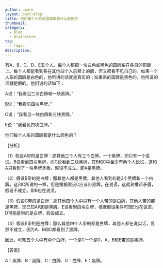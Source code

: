 ```yaml
---
author: upare
layout: post-blog
title: 他们每个人系的圆牌都是什么颜色的
thumbnail:
category:
  - blog
  - brainstorm
tag:
  - logic
description: 
---
```

有A、B、C、D、E五个人。每个人都把一块白色或黑色的圆牌系在各自的前额上。每个人都能看到系在其他四个人前额上的牌，但又都看不见自己的。如果一个人系的圆牌是白色的，他所讲的话就是真实的；如果系的圆牌是黑色的，他所说的话就是假的。他们说的话如下：

A说：“我看见三块白牌和一块黑牌。”

B说：“我看见四块黑牌。”

C说：“我看见一块白牌和三块黑牌。”

E说：“我看见四块白牌。”

他们每个人系的圆牌都是什么颜色的？

【分析】

（1）假设A带的是白牌：那其他三个人有三个白牌，一个黑牌，即只有一个说谎。B说看到四块黑牌，而C说看到三块黑牌，在B和C中至少有两个人说谎，这和A只看到了一块黑牌矛盾，假设不成立。即A是黑牌。

（2）假设B带的是白牌：那其他人都是黑牌，其他人看到的是3个黑牌和一个白牌，这和C所说的一样，但是根据假设C应该带黑牌，在说谎，这就和推论矛盾，假设不成立。即B也在说谎。

（3）假设C带的是白牌：那其他四个人中只有一个人带的是白牌，其他人带的都是黑牌，现已知A和B是黑牌。E说看到四块白牌，根据假设条件可知E也在说谎，D可能是带的是白牌，假设成立。

（4）假设E带的是白牌：那么其他四个人带的都是白牌，其他人都在说实话，显然不成立，因为A、B和C都看到了黑牌。

因此，可知五个人中有两个白牌，一个是C一个是D，A、B和E带的是黑牌。

【答案】

A：黑牌、B：黑牌、C：白牌、D：白牌、E：黑牌。